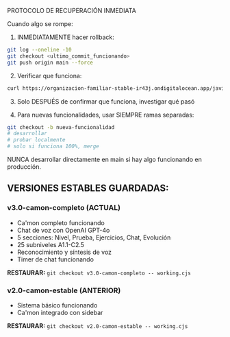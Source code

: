PROTOCOLO DE RECUPERACIÓN INMEDIATA

Cuando algo se rompe:

1. INMEDIATAMENTE hacer rollback:
```bash
git log --oneline -10
git checkout <ultimo_commit_funcionando>
git push origin main --force
```

2. Verificar que funciona:
```bash
curl https://organizacion-familiar-stable-ir43j.ondigitalocean.app/javier/abc123xyz789def456
```

3. Solo DESPUÉS de confirmar que funciona, investigar qué pasó

4. Para nuevas funcionalidades, usar SIEMPRE ramas separadas:
```bash
git checkout -b nueva-funcionalidad
# desarrollar
# probar localmente
# solo si funciona 100%, merge
```

NUNCA desarrollar directamente en main si hay algo funcionando en producción.

## VERSIONES ESTABLES GUARDADAS:

### v3.0-camon-completo (ACTUAL)
- Ca'mon completo funcionando
- Chat de voz con OpenAI GPT-4o
- 5 secciones: Nivel, Prueba, Ejercicios, Chat, Evolución
- 25 subniveles A1.1-C2.5
- Reconocimiento y síntesis de voz
- Timer de chat funcionando

**RESTAURAR:** `git checkout v3.0-camon-completo -- working.cjs`

### v2.0-camon-estable (ANTERIOR)
- Sistema básico funcionando
- Ca'mon integrado con sidebar

**RESTAURAR:** `git checkout v2.0-camon-estable -- working.cjs`